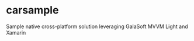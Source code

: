 carsample
=========

Sample native cross-platform solution leveraging GalaSoft MVVM Light and Xamarin

